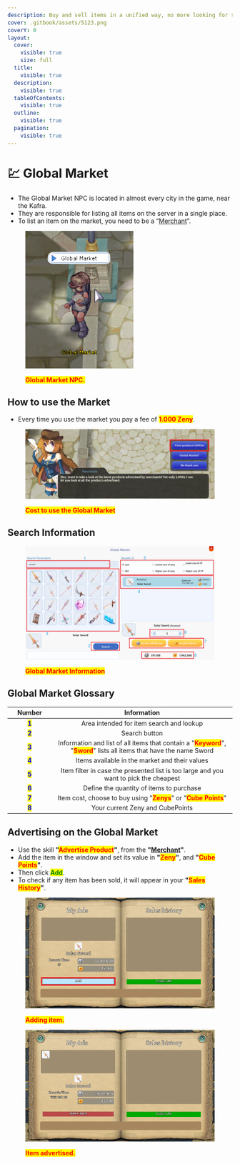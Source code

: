 ```yaml
---
description: Buy and sell items in a unified way, no more looking for shops.
cover: .gitbook/assets/5123.png
coverY: 0
layout:
  cover:
    visible: true
    size: full
  title:
    visible: true
  description:
    visible: true
  tableOfContents:
    visible: true
  outline:
    visible: true
  pagination:
    visible: true
---
```


# 💹 Global Market

* The Global Market NPC is located in almost every city in the game, near the Kafra.
* They are responsible for listing all items on the server in a single place.
* To list an item on the market, you need to be a “[Merchant](jobs/class-guides/merchant.md)”.

<figure><img src=".gitbook/assets/image.png" alt=""><figcaption><p><mark style="color:red;"><strong>Global Market NPC.</strong></mark></p></figcaption></figure>

## **How to use the Market**

* Every time you use the market you pay a fee of <mark style="color:red;">**1.000 Zeny**</mark>.

<figure><img src=".gitbook/assets/12223.png" alt=""><figcaption><p><mark style="color:red;"><strong>Cost to use the Global Market</strong></mark></p></figcaption></figure>

## Search Information

<figure><img src=".gitbook/assets/9677.png" alt=""><figcaption><p><mark style="color:red;"><strong>Global Market Information</strong></mark></p></figcaption></figure>

## **Global Market Glossary**

<table><thead><tr><th width="85" align="center">Number</th><th align="center">Information</th></tr></thead><tbody><tr><td align="center"><mark style="color:blue;"><strong>1</strong></mark></td><td align="center">Area intended for item search and lookup</td></tr><tr><td align="center"><mark style="color:blue;"><strong>2</strong></mark></td><td align="center">Search button</td></tr><tr><td align="center"><mark style="color:blue;"><strong>3</strong></mark></td><td align="center">Information and list of all items that contain a "<mark style="color:red;"><strong>Keyword</strong></mark>", "<mark style="color:red;"><strong>Sword</strong></mark>" lists all items that have the name Sword</td></tr><tr><td align="center"><mark style="color:blue;"><strong>4</strong></mark></td><td align="center">Items available in the market and their values</td></tr><tr><td align="center"><mark style="color:blue;"><strong>5</strong></mark></td><td align="center">Item filter in case the presented list is too large and you want to pick the cheapest</td></tr><tr><td align="center"><mark style="color:blue;"><strong>6</strong></mark></td><td align="center">Define the quantity of items to purchase</td></tr><tr><td align="center"><mark style="color:blue;"><strong>7</strong></mark></td><td align="center">Item cost, choose to buy using "<mark style="color:red;"><strong>Zenys</strong></mark>" or "<mark style="color:red;"><strong>Cube Points</strong></mark>"</td></tr><tr><td align="center"><mark style="color:blue;"><strong>8</strong></mark></td><td align="center">Your current Zeny and CubePoints</td></tr></tbody></table>

## **Advertising on the Global Market**

* Use the skill **"**<mark style="color:red;">**Advertise Product**</mark>**"**, from the **"**[**Merchant**](jobs/class-guides/merchant.md)**"**.
* Add the item in the window and set its value in **"**<mark style="color:red;">**Zeny**</mark>**"**, and **"**<mark style="color:red;">**Cube Points**</mark>**"**.
* Then click <mark style="color:green;">**Add**</mark>.
* To check if any item has been sold, it will appear in your **"**<mark style="color:red;">**Sales History**</mark>**"**.

<figure><img src=".gitbook/assets/332.png" alt=""><figcaption><p><mark style="color:red;"><strong>Adding item.</strong></mark></p></figcaption></figure>

<figure><img src=".gitbook/assets/334.png" alt=""><figcaption><p><mark style="color:red;"><strong>Item advertised.</strong></mark></p></figcaption></figure>

